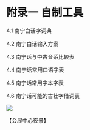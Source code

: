 # 附录一 自制工具

4.1 南宁白话字词典

4.2 南宁白话输入方案

4.3 南宁话与中古音系比较表

4.4 南宁话常用口语字表

4.5 南宁话常用字本字表

4.6 南宁话可能的古壮字借词表

<!--
![](https://s2.ax1x.com/2019/10/29/KgxO39.jpg)
-->

![](https://leimaau.github.io/CDN/data-store/nanningPic/wuizin.jpg)

【会展中心夜景】
